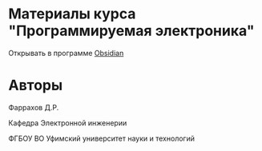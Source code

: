 # Материалы курса "Программируемая электроника"

Открывать в программе [Obsidian](https://obsidian.md/)

# Авторы
Фаррахов Д.Р.

Кафедра Электронной инженерии

ФГБОУ ВО Уфимский университет науки и технологий
